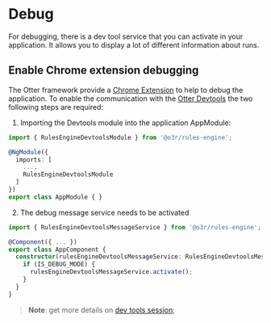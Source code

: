 # Debug

For debugging, there is a dev tool service that you can activate in your application.
It allows you to display a lot of different information about runs.

## Enable Chrome extension debugging

The Otter framework provide a [Chrome Extension](https://chrome.google.com/webstore/detail/otter-devtools/aejabgendbpckkdnjaphhlifbhepmbne) to help to debug the application.
To enable the communication with the [Otter Devtools](https://chrome.google.com/webstore/detail/otter-devtools/aejabgendbpckkdnjaphhlifbhepmbne) the two following steps are required:

1. Importing the Devtools module into the application AppModule:

```typescript
import { RulesEngineDevtoolsModule } from '@o3r/rules-engine';

@NgModule({
  imports: [
    ...,
    RulesEngineDevtoolsModule
  ]
})
export class AppModule { }
```

2. The debug message service needs to be activated

```typescript
import { RulesEngineDevtoolsMessageService } from '@o3r/rules-engine';

@Component({ ... })
export class AppComponent {
  constructor(rulesEngineDevtoolsMessageService: RulesEngineDevtoolsMessageService) {
    if (IS_DEBUG_MODE) {
      rulesEngineDevtoolsMessageService.activate();
    }
  }
}
```

> **Note**: get more details on [dev tools session](../../dev-tools/chrome-devtools.md);
